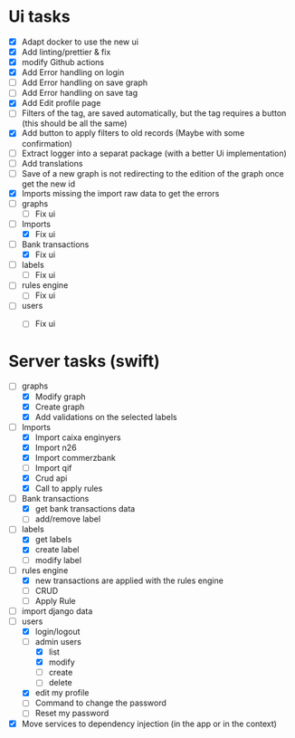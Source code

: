 # Ui tasks
* [x] Adapt docker to use the new ui
* [x] Add linting/prettier & fix
* [x] modify Github actions
* [x] Add Error handling on login
* [ ] Add Error handling on save graph
* [ ] Add Error handling on save tag
* [x] Add Edit profile page
* [ ] Filters of the tag, are saved automatically, but the tag requires a button (this should be all the same)
* [x] Add button to apply filters to old records (Maybe with some confirmation)
* [ ] Extract logger into a separat package (with a better Ui implementation)
* [ ] Add translations
* [ ] Save of a new graph is not redirecting to the edition of the graph once get the new id
* [x] Imports missing the import raw data to get the errors
* [ ] graphs
  * [ ] Fix ui
* [ ] Imports
  * [x] Fix ui
* [ ] Bank transactions
  * [x] Fix ui
* [ ] labels
  * [ ] Fix ui
* [ ] rules engine
  * [ ] Fix ui
* [ ] users
  * [ ] Fix ui


# Server tasks (swift)
* [ ] graphs
  * [x] Modify graph
  * [x] Create graph
  * [x] Add validations on the selected labels
* [ ] Imports
  * [x] Import caixa enginyers
  * [x] Import n26
  * [x] Import commerzbank
  * [ ] Import qif
  * [x] Crud api
  * [x] Call to apply rules
* [ ] Bank transactions
  * [x] get bank transactions data
  * [ ] add/remove label
* [ ] labels
  * [x] get labels
  * [x] create label
  * [ ] modify label
* [ ] rules engine
  * [x] new transactions are applied with the rules engine
  * [ ] CRUD
  * [ ] Apply Rule
* [ ] import django data
* [ ] users
  * [x] login/logout
  * [ ] admin users
    * [x] list
    * [x] modify
    * [ ] create
    * [ ] delete
  * [x] edit my profile
  * [ ] Command to change the password
  * [ ] Reset my password
* [x] Move services to dependency injection (in the app or in the context)
